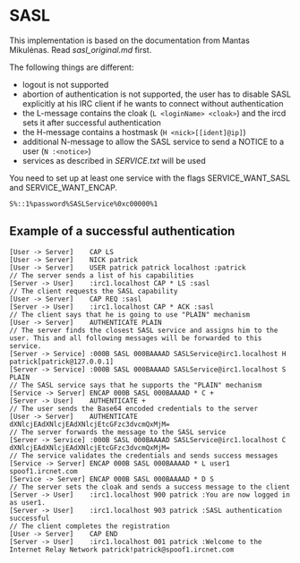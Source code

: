 # SASL
This implementation is based on the documentation from Mantas Mikulėnas. Read *sasl_original.md* first.

The following things are different:
* logout is not supported
* abortion of authentication is not supported, the user has to disable SASL explicitly at his IRC client if he wants to connect without authentication
* the L-message contains the cloak (`L <loginName> <cloak>`) and the ircd sets it after successful authentication
* the H-message contains a hostmask (`H <nick>[[ident]@ip]`)
* additional N-message to allow the SASL service to send a NOTICE to a user (`N :<notice>`)
* services as described in *SERVICE.txt* will be used

You need to set up at least one service with the flags SERVICE_WANT_SASL and SERVICE_WANT_ENCAP.

    S%::1%password%SASLService%0xc00000%1

## Example of a successful authentication
    [User -> Server]    CAP LS
    [User -> Server]    NICK patrick
    [User -> Server]    USER patrick patrick localhost :patrick
    // The server sends a list of his capabilities
    [Server -> User]    :irc1.localhost CAP * LS :sasl
    // The client requests the SASL capability
    [User -> Server]    CAP REQ :sasl
    [Server -> User]    :irc1.localhost CAP * ACK :sasl
    // The client says that he is going to use "PLAIN" mechanism
    [User -> Server]    AUTHENTICATE PLAIN
    // The server finds the closest SASL service and assigns him to the user. This and all following messages will be forwarded to this service.
    [Server -> Service] :000B SASL 000BAAAAD SASLService@irc1.localhost H patrick[patrick@127.0.0.1]
    [Server -> Service] :000B SASL 000BAAAAD SASLService@irc1.localhost S PLAIN
    // The SASL service says that he supports the "PLAIN" mechanism
    [Service -> Server] ENCAP 000B SASL 000BAAAAD * C +
    [Server -> User]    AUTHENTICATE +
    // The user sends the Base64 encoded credentials to the server
    [User -> Server]    AUTHENTICATE dXNlcjEAdXNlcjEAdXNlcjEtcGFzc3dvcmQxMjM=
    // The server forwards the message to the SASL service
    [Server -> Service] :000B SASL 000BAAAAD SASLService@irc1.localhost C dXNlcjEAdXNlcjEAdXNlcjEtcGFzc3dvcmQxMjM=
    // The service validates the credentials and sends success messages
    [Service -> Server] ENCAP 000B SASL 000BAAAAD * L user1 spoof1.ircnet.com
    [Service -> Server] ENCAP 000B SASL 000BAAAAD * D S
    // The server sets the cloak and sends a success message to the client
    [Server -> User]    :irc1.localhost 900 patrick :You are now logged in as user1.
    [Server -> User]    :irc1.localhost 903 patrick :SASL authentication successful
    // The client completes the registration
    [User -> Server]    CAP END
    [Server -> User]    :irc1.localhost 001 patrick :Welcome to the Internet Relay Network patrick!patrick@spoof1.ircnet.com
